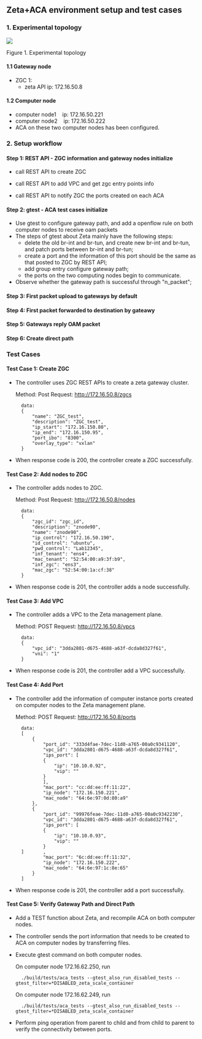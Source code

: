 ## Zeta+ACA environment setup and test cases

### 1. Experimental topology

![](../images/Zeta_environment_setup.JPG)

<p>Figure 1. Experimental topology</p>

#### 1.1 Gateway node

-   ZGC 1:
    -   zeta API ip: 172.16.50.8

#### 1.2 Computer node

-   computer node1 &nbsp;&nbsp; ip: 172.16.50.221
-   computer node2 &nbsp;&nbsp; ip: 172.16.50.222
-   ACA on these two computer nodes has been configured.

### 2. Setup workflow

#### Step 1: REST API - ZGC information and gateway nodes initialize

-   call REST API to create ZGC 

-   call REST API to add VPC and get zgc entry points info

-   call REST API to notify ZGC the ports created on each ACA

#### Step 2: gtest - ACA test cases initialize

-   Use gtest to configure gateway path, and add a openflow rule on both computer nodes to receive oam packets
-   The steps of gtest about Zeta mainly have the following steps:
    -   delete the old br-int and br-tun, and create new br-int and br-tun, and patch ports between br-int and br-tun;
    -   create a port and the information of this port should be the same as that posted to ZGC by REST API;
    -   add group entry configure gateway path;
    -   the ports on the two computing nodes begin to communicate. 
- Observe whether the gateway path is successful through "n_packet";

#### Step 3: First packet upload to gateways by default

#### Step 4: First packet forwarded to destination by gateawy

#### Step 5: Gateways reply OAM packet

#### Step 6: Create direct path

### Test Cases

#### Test Case 1: Create ZGC

- The controller uses ZGC REST APIs to create a zeta gateway cluster.
  
    Method: Post
    Request: http://172.16.50.8/zgcs

        data:
        {
            "name": "ZGC_test",
            "description": "ZGC_test",
            "ip_start": "172.16.150.80",
            "ip_end": "172.16.150.95",
            "port_ibo": "8300",
            "overlay_type": "vxlan"
        }

- When response code is 200, the controller create a ZGC successfully. 


#### Test Case 2: Add nodes to ZGC

- The controller adds nodes to ZGC.

    Method: Post
    Request: http://172.16.50.8/nodes

        data:
        {
            "zgc_id": "zgc_id",
            "description": "znode90",
            "name": "znode90",
            "ip_control": "172.16.50.190",
            "id_control": "ubuntu",
            "pwd_control": "Lab12345",
            "inf_tenant": "ens4",
            "mac_tenant": "52:54:00:a9:3f:b9",
            "inf_zgc": "ens3",
            "mac_zgc": "52:54:00:1a:cf:38"
        }
      
- When response code is 201, the controller adds a node successfully. 


#### Test Case 3: Add VPC

- The controller adds a VPC to the Zeta management plane.
  
    Method: POST
    Request: http://172.16.50.8/vpcs

        data:
        {
            "vpc_id": "3dda2801-d675-4688-a63f-dcda8d327f61",
            "vni": "1"
        }

- When response code is 201, the controller add a VPC successfully.

#### Test Case 4: Add Port

- The controller add the information of computer instance ports created on computer nodes to the Zeta management plane.

    Method: POST
    Request: http://172.16.50.8/ports

        data:
        [
            {
                "port_id": "333d4fae-7dec-11d0-a765-00a0c9341120",
                "vpc_id": "3dda2801-d675-4688-a63f-dcda8d327f61",
                "ips_port": [
                {
                    "ip": "10.10.0.92",
                    "vip": ""
                }
                ],
                "mac_port": "cc:dd:ee:ff:11:22",
                "ip_node": "172.16.150.221",
                "mac_node": "64:6e:97:0d:80:a9"
            },
            {
                "port_id": "99976feae-7dec-11d0-a765-00a0c9342230",
                "vpc_id": "3dda2801-d675-4688-a63f-dcda8d327f61",
                "ips_port": [
                {
                    "ip": "10.10.0.93",
                    "vip": ""
                }
        ]       ,
                "mac_port": "6c:dd:ee:ff:11:32",
                "ip_node": "172.16.150.222",
                "mac_node": "64:6e:97:1c:8e:65"
            }
        ]

- When response code is 201, the controller add a port successfully.

#### Test Case 5: Verify Gateway Path and Direct Path 

- Add a TEST function about Zeta, and recompile ACA on both computer nodes.
- The controller sends the port information that needs to be created to ACA on computer nodes by transferring files.
- Execute gtest command on both computer nodes. 
  
    On computer node 172.16.62.250, run

        ./build/tests/aca_tests --gtest_also_run_disabled_tests --gtest_filter=*DISABLED_zeta_scale_container
  
    On computer node 172.16.62.249, run

        ./build/tests/aca_tests --gtest_also_run_disabled_tests --gtest_filter=*DISABLED_zeta_scale_container


- Perform ping operation from parent to child and from child to parent to verify the connectivity between ports.




